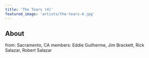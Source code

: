 ```yaml
---
title: 'The Tears (4)'
featured_image: 'artists/the-tears-4.jpg'
---
```


## About

from: Sacramento, CA
members: Eddie Guilherme, Jim Brackett, Rick Salazar, Robert Salazar
